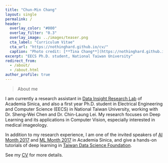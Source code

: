 ```yaml
---
title: "Chun-Min Chang"
layout: single
permalink: /
header:
  overlay_color: "#000"
  overlay_filter: "0.3"
  overlay_image: ../images/teaser.png
  cta_label: "Curriculum Vitae"
  cta_url: "https://nothinghard.github.io/cv/"
  caption: "Photo credit: [**Tina Chang**](https://nothinghard.github.io)"
excerpt: "EECS Ph.D. student, National Taiwan University"
redirect_from: 
  - /about/
  - /about.html
author_profile: true
---
```


> About me

I am currently a research assistant in [Data Insight Research Lab](http://dirl.iis.sinica.edu.tw/) of Academia Sinica, and also a first year Ph.D. student in Electrical Engineering and Computer Science (EECS) in National Taiwan University, working with Dr. Sheng-Wei Chen and Dr. Chin-Laung Lei. My research focuses on Deep Learning and its applications in Computer Vision, especially interested in medical imageology.

In addition to my research experience, I am one of the invited speakers of [AI Month 2017](http://ds.sinica.edu.tw/ai-month-2017/) and [ML Month 2017](http://ds.sinica.edu.tw/category/2017-ml-month/) in Academia Sinica, and give a hands-on tutorials of deep learning in [Taiwan Data Science Foundation](http://foundation.datasci.tw/step-by-step-dl-170813/).

See my [CV](https://nothinghard.github.io/cv/) for more details.